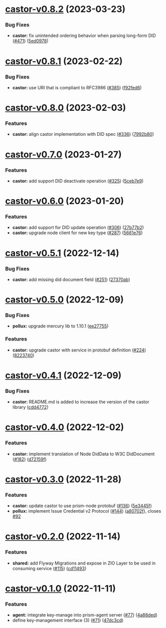 # [castor-v0.8.2](https://github.com/input-output-hk/atala-prism-building-blocks/compare/castor-v0.8.1...castor-v0.8.2) (2023-03-23)


### Bug Fixes

* **castor:** fix unintended ordering behavior when parsing long-form DID ([#471](https://github.com/input-output-hk/atala-prism-building-blocks/issues/471)) ([5ed0978](https://github.com/input-output-hk/atala-prism-building-blocks/commit/5ed097850126e6c40f7d7119c947446c813edde7))

# [castor-v0.8.1](https://github.com/input-output-hk/atala-prism-building-blocks/compare/castor-v0.8.0...castor-v0.8.1) (2023-02-22)


### Bug Fixes

* **castor:** use URI that is compliant to RFC3986 ([#385](https://github.com/input-output-hk/atala-prism-building-blocks/issues/385)) ([f92fed6](https://github.com/input-output-hk/atala-prism-building-blocks/commit/f92fed658a20832398538dec51c9ae56b3cf3975))

# [castor-v0.8.0](https://github.com/input-output-hk/atala-prism-building-blocks/compare/castor-v0.7.0...castor-v0.8.0) (2023-02-03)


### Features

* **castor:** align castor implementation with DID spec ([#336](https://github.com/input-output-hk/atala-prism-building-blocks/issues/336)) ([7992b80](https://github.com/input-output-hk/atala-prism-building-blocks/commit/7992b80a35df9e1308b811bfa0492e9d17975f5a))

# [castor-v0.7.0](https://github.com/input-output-hk/atala-prism-building-blocks/compare/castor-v0.6.0...castor-v0.7.0) (2023-01-27)


### Features

* **castor:** add support DID deactivate operation ([#325](https://github.com/input-output-hk/atala-prism-building-blocks/issues/325)) ([5ceb7e9](https://github.com/input-output-hk/atala-prism-building-blocks/commit/5ceb7e953664c15457e6a6657041442a5c3d761b))

# [castor-v0.6.0](https://github.com/input-output-hk/atala-prism-building-blocks/compare/castor-v0.5.1...castor-v0.6.0) (2023-01-20)


### Features

* **castor:** add support for DID update operation ([#306](https://github.com/input-output-hk/atala-prism-building-blocks/issues/306)) ([27b77b2](https://github.com/input-output-hk/atala-prism-building-blocks/commit/27b77b24680fef57d55f64e4f3448232cc73d323))
* **castor:** upgrade node client for new key type ([#287](https://github.com/input-output-hk/atala-prism-building-blocks/issues/287)) ([5661e76](https://github.com/input-output-hk/atala-prism-building-blocks/commit/5661e760c4e8c129f5947621dbf47b4ae3048bf4))

# [castor-v0.5.1](https://github.com/input-output-hk/atala-prism-building-blocks/compare/castor-v0.5.0...castor-v0.5.1) (2022-12-14)


### Bug Fixes

* **castor:** add missing did document field ([#251](https://github.com/input-output-hk/atala-prism-building-blocks/issues/251)) ([27370ab](https://github.com/input-output-hk/atala-prism-building-blocks/commit/27370abae1a26e0441d81ac10619539a7bc60aaf))

# [castor-v0.5.0](https://github.com/input-output-hk/atala-prism-building-blocks/compare/castor-v0.4.1...castor-v0.5.0) (2022-12-09)


### Bug Fixes

* **pollux:** upgrade mercury lib to 1.10.1 ([ee27755](https://github.com/input-output-hk/atala-prism-building-blocks/commit/ee2775534f6207a6fed6332c938e6249d62168df))


### Features

* **castor:** upgrade castor with service in protobuf definition ([#224](https://github.com/input-output-hk/atala-prism-building-blocks/issues/224)) ([8223740](https://github.com/input-output-hk/atala-prism-building-blocks/commit/82237403a2f53942ebcc7ed14091f0de9b970553))

# [castor-v0.4.1](https://github.com/input-output-hk/atala-prism-building-blocks/compare/castor-v0.4.0...castor-v0.4.1) (2022-12-09)


### Bug Fixes

* **castor:** README.md is added to increase the version of the castor library ([cdd4772](https://github.com/input-output-hk/atala-prism-building-blocks/commit/cdd47728c17f7c99d36f868e46c75cc7cf4afa92))

# [castor-v0.4.0](https://github.com/input-output-hk/atala-prism-building-blocks/compare/castor-v0.3.0...castor-v0.4.0) (2022-12-02)


### Features

* **castor:** implement translation of Node DidData to W3C DidDocument ([#182](https://github.com/input-output-hk/atala-prism-building-blocks/issues/182)) ([d72159f](https://github.com/input-output-hk/atala-prism-building-blocks/commit/d72159fdd2ae1797c33bd425443dc632b9e8ebac))

# [castor-v0.3.0](https://github.com/input-output-hk/atala-prism-building-blocks/compare/castor-v0.2.0...castor-v0.3.0) (2022-11-28)


### Features

* **castor:** update castor to use prism-node protobuf ([#136](https://github.com/input-output-hk/atala-prism-building-blocks/issues/136)) ([5e3445f](https://github.com/input-output-hk/atala-prism-building-blocks/commit/5e3445ff0c93e4fdeead6f74e27c5eb8abb48dcc))
* **pollux:** implement Issue Credential v2 Protocol ([#144](https://github.com/input-output-hk/atala-prism-building-blocks/issues/144)) ([a80702f](https://github.com/input-output-hk/atala-prism-building-blocks/commit/a80702f5b255d8079085a6ec27c87baa6a23ac59)), closes [#92](https://github.com/input-output-hk/atala-prism-building-blocks/issues/92)

# [castor-v0.2.0](https://github.com/input-output-hk/atala-prism-building-blocks/compare/castor-v0.1.0...castor-v0.2.0) (2022-11-14)


### Features

* **shared:** add Flyway Migrations and expose in ZIO Layer to be used in consuming service ([#115](https://github.com/input-output-hk/atala-prism-building-blocks/issues/115)) ([cd11493](https://github.com/input-output-hk/atala-prism-building-blocks/commit/cd11493aa01494f599fce369918d35edfcd2ce17))

# [castor-v0.1.0](https://github.com/input-output-hk/atala-prism-building-blocks/compare/castor-v0.0.1...castor-v0.1.0) (2022-11-11)


### Features

* **agent:** integrate key-manage into prism-agent server ([#77](https://github.com/input-output-hk/atala-prism-building-blocks/issues/77)) ([4a88ded](https://github.com/input-output-hk/atala-prism-building-blocks/commit/4a88ded408192d03b744309a4ebaf9f9517a9db2))
* define key-management interface (3) ([#71](https://github.com/input-output-hk/atala-prism-building-blocks/issues/71)) ([47dc3cd](https://github.com/input-output-hk/atala-prism-building-blocks/commit/47dc3cd8857971b96a88ae6f9cf0e2163e6cf08e))

